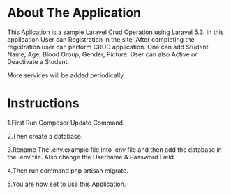 # About The Application

This Aplication is a sample Laravel Crud Operation using Laravel 5.3. In this application User can Registration in the site. After completing the registration user can perform CRUD application. One can add Student Name, Age, Blood Group, Gender, Picture. User can also Active or Deactivate a Student.

More services will be added periodically.


# Instructions

1.First Run Composer Update Command.

2.Then create a database.

3.Rename The .env.example file into .env file and then add the database in the .env file. Also change the Username & Password Field.

4.Then run command php artisan migrate.

5.You are now set to use this Application.
